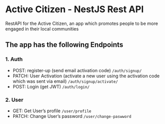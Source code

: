 # Active Citizen - NestJS Rest API
RestAPI for the Active Citizen, an app which promotes people to be more engaged in their local communities

## The app has the following Endpoints

### 1. Auth
- POST: register-up (send email activation code)
  ```/auth/signup/```
- PATCH: User Activation (activate a new user using the activation code which was sent via email)
  ```/auth/signup/activate/ ```
- POST: Login (get JWT)
  ```/auth/login/  ```

### 2. User
- GET: Get User’s profile 
  ```/user/profile```
- PATCH: Change User’s password
  ```/user/change-paswword```
